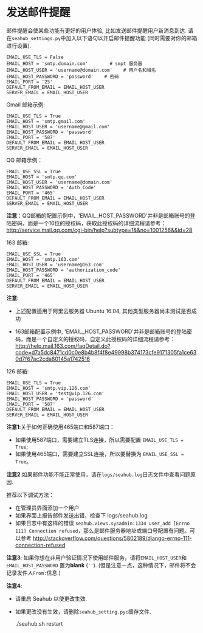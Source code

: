 # 发送邮件提醒

邮件提醒会使某些功能有更好的用户体验, 比如发送邮件提醒用户新消息到达. 请在`seahub_settings.py`中加入以下语句以开启邮件提醒功能
(同时需要对你的邮箱进行设置).

    EMAIL_USE_TLS = False
    EMAIL_HOST = 'smtp.domain.com'        # smpt 服务器
    EMAIL_HOST_USER = 'username@domain.com'    # 用户名和域名
    EMAIL_HOST_PASSWORD = 'password'    # 密码
    EMAIL_PORT = '25'
    DEFAULT_FROM_EMAIL = EMAIL_HOST_USER
    SERVER_EMAIL = EMAIL_HOST_USER

Gmail 邮箱示例:

    EMAIL_USE_TLS = True
    EMAIL_HOST = 'smtp.gmail.com'
    EMAIL_HOST_USER = 'username@gmail.com'
    EMAIL_HOST_PASSWORD = 'password'
    EMAIL_PORT = '587'
    DEFAULT_FROM_EMAIL = EMAIL_HOST_USER
    SERVER_EMAIL = EMAIL_HOST_USER

QQ 邮箱示例：

    EMAIL_USE_SSL = True
    EMAIL_HOST = 'smtp.qq.com'
    EMAIL_HOST_USER = 'username@domain.com'
    EMAIL_HOST_PASSWORD = 'Auth_Code'
    EMAIL_PORT = '465'
    DEFAULT_FROM_EMAIL = EMAIL_HOST_USER
    SERVER_EMAIL = EMAIL_HOST_USER

**注意**：QQ邮箱的配置示例中，'EMAIL_HOST_PASSWORD'并非是邮箱账号的登陆密码，而是一个16位的授权码，获取此授权码的详细流程请参考：http://service.mail.qq.com/cgi-bin/help?subtype=1&&no=1001256&&id=28

163 邮箱:

```
EMAIL_USE_SSL = True
EMAIL_HOST = 'smtp.163.com'
EMAIL_HOST_USER = 'username@163.com'
EMAIL_HOST_PASSWORD = 'authorization_code'
EMAIL_PORT = '465'
DEFAULT_FROM_EMAIL = EMAIL_HOST_USER
SERVER_EMAIL = EMAIL_HOST_USER
```
**注意**:

- 上述配置适用于阿里云服务器 Ubuntu 16.04, 其他类型服务器尚未测试是否成功

- 163邮箱配置示例中, 'EMAIL_HOST_PASSWORD'并非是邮箱账号的登陆密码，而是一个自定义的授权码，自定义此授权码的详细流程请参考：http://help.mail.163.com/faqDetail.do?code=d7a5dc8471cd0c0e8b4b8f4f8e49998b374173cfe9171305fa1ce630d7f67ac2cda80145a1742516

126 邮箱:

```
EMAIL_USE_TLS = True
EMAIL_HOST = 'smtp.vip.126.com'
EMAIL_HOST_USER = 'test@vip.126.com'
EMAIL_HOST_PASSWORD = 'password'
EMAIL_PORT = '587'
DEFAULT_FROM_EMAIL = EMAIL_HOST_USER
SERVER_EMAIL = EMAIL_HOST_USER
```

**注意1**:关于如何正确使用465端口和587端口：

- 如果使用587端口，需要建立TLS连接，所以需要配置 `EMAIL_USE_TLS = True`;
- 如果使用465端口，需要建立SSL连接，所以要替换为 `EMAIL_USE_SSL = True`。

**注意2**:如果邮件功能不能正常使用，请在`logs/seahub.log`日志文件中查看问题原因.

推荐以下调试方法：

- 在管理员界面添加一个用户
- 如果界面上报告邮件发送出错，检查下 logs/seahub.log
- 如果日志中有这样的错误 `seahub.views.sysadmin:1334 user_add [Errno 111] Connection refused`，那么是邮件服务器地址或端口号配置有问题。可以参考 http://stackoverflow.com/questions/5802189/django-errno-111-connection-refused

**注意3**:
如果你想在非用户验证情况下使用邮件服务，请将`EMAIL_HOST_USER`和
`EMAIL_HOST_PASSWORD` 置为**blank** (`''`).
(但是注意一点，这种情况下，邮件将不会记录发件人`From:`信息.)

**注意4**:

-   请重启 Seahub 以使更改生效.
-   如果更改没有生效，请删除`seahub_setting.pyc`缓存文件.

    ./seahub.sh restart
